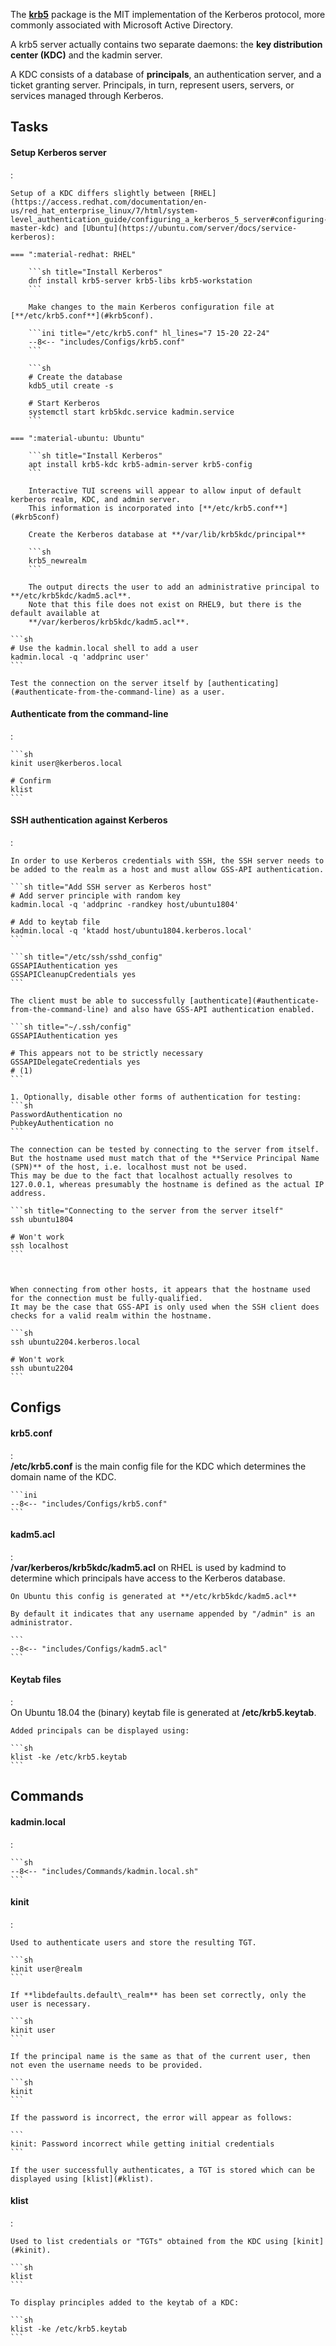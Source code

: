 The [**krb5**](https://wiki.archlinux.org/title/Kerberos) package is the MIT implementation of the Kerberos protocol, more commonly associated with Microsoft Active Directory. 

A krb5 server actually contains two separate daemons: the **key distribution center (KDC)** and the kadmin server.

A KDC consists of a database of **principals**, an authentication server, and a ticket granting server.
Principals, in turn, represent users, servers, or services managed through Kerberos.

## Tasks

#### Setup Kerberos server
:   

    Setup of a KDC differs slightly between [RHEL](https://access.redhat.com/documentation/en-us/red_hat_enterprise_linux/7/html/system-level_authentication_guide/configuring_a_kerberos_5_server#configuring-master-kdc) and [Ubuntu](https://ubuntu.com/server/docs/service-kerberos):

    === ":material-redhat: RHEL"

        ```sh title="Install Kerberos"
        dnf install krb5-server krb5-libs krb5-workstation
        ```

        Make changes to the main Kerberos configuration file at [**/etc/krb5.conf**](#krb5conf).

        ```ini title="/etc/krb5.conf" hl_lines="7 15-20 22-24"
        --8<-- "includes/Configs/krb5.conf"
        ```

        ```sh
        # Create the database
        kdb5_util create -s

        # Start Kerberos
        systemctl start krb5kdc.service kadmin.service
        ```

    === ":material-ubuntu: Ubuntu" 

        ```sh title="Install Kerberos"
        apt install krb5-kdc krb5-admin-server krb5-config
        ```

        Interactive TUI screens will appear to allow input of default kerberos realm, KDC, and admin server.
        This information is incorporated into [**/etc/krb5.conf**](#krb5conf)

        Create the Kerberos database at **/var/lib/krb5kdc/principal**

        ```sh
        krb5_newrealm
        ```

        The output directs the user to add an administrative principal to **/etc/krb5kdc/kadm5.acl**.
        Note that this file does not exist on RHEL9, but there is the default available at
        **/var/kerberos/krb5kdc/kadm5.acl**.

    ```sh
    # Use the kadmin.local shell to add a user
    kadmin.local -q 'addprinc user'
    ```

    Test the connection on the server itself by [authenticating](#authenticate-from-the-command-line) as a user.

#### Authenticate from the command-line
:   

    ```sh
    kinit user@kerberos.local

    # Confirm
    klist
    ```

#### SSH authentication against Kerberos
:   

    In order to use Kerberos credentials with SSH, the SSH server needs to be added to the realm as a host and must allow GSS-API authentication.

    ```sh title="Add SSH server as Kerberos host"
    # Add server principle with random key
    kadmin.local -q 'addprinc -randkey host/ubuntu1804'
    
    # Add to keytab file
    kadmin.local -q 'ktadd host/ubuntu1804.kerberos.local' 
    ```

    ```sh title="/etc/ssh/sshd_config"
    GSSAPIAuthentication yes
    GSSAPICleanupCredentials yes
    ```

    The client must be able to successfully [authenticate](#authenticate-from-the-command-line) and also have GSS-API authentication enabled.

    ```sh title="~/.ssh/config"
    GSSAPIAuthentication yes

    # This appears not to be strictly necessary
    GSSAPIDelegateCredentials yes
    # (1)
    ```

    1. Optionally, disable other forms of authentication for testing:
    ```sh
    PasswordAuthentication no
    PubkeyAuthentication no
    ```

    The connection can be tested by connecting to the server from itself.
    But the hostname used must match that of the **Service Principal Name (SPN)** of the host, i.e. localhost must not be used.
    This may be due to the fact that localhost actually resolves to 127.0.0.1, whereas presumably the hostname is defined as the actual IP address.

    ```sh title="Connecting to the server from the server itself"
    ssh ubuntu1804

    # Won't work
    ssh localhost
    ```



    When connecting from other hosts, it appears that the hostname used for the connection must be fully-qualified.
    It may be the case that GSS-API is only used when the SSH client does checks for a valid realm within the hostname.

    ```sh
    ssh ubuntu2204.kerberos.local

    # Won't work
    ssh ubuntu2204
    ```

## Configs

#### krb5.conf
:   
    **/etc/krb5.conf** is the main config file for the KDC which determines the domain name of the KDC.

    ```ini
    --8<-- "includes/Configs/krb5.conf"
    ```

#### kadm5.acl
:   
    **/var/kerberos/krb5kdc/kadm5.acl** on RHEL is used by kadmind to determine which principals have access to the Kerberos database.

    On Ubuntu this config is generated at **/etc/krb5kdc/kadm5.acl**

    By default it indicates that any username appended by "/admin" is an administrator.

    ```
    --8<-- "includes/Configs/kadm5.acl"
    ```

#### Keytab files
:   
    On Ubuntu 18.04 the (binary) keytab file is generated at **/etc/krb5.keytab**.

    Added principals can be displayed using:

    ```sh
    klist -ke /etc/krb5.keytab
    ```

## Commands

#### kadmin.local
:   

    ```sh
    --8<-- "includes/Commands/kadmin.local.sh"
    ```

#### kinit
:   
    
    Used to authenticate users and store the resulting TGT.

    ```sh
    kinit user@realm
    ```

    If **libdefaults.default\_realm** has been set correctly, only the user is necessary.

    ```sh
    kinit user
    ```

    If the principal name is the same as that of the current user, then not even the username needs to be provided.

    ```sh
    kinit
    ```

    If the password is incorrect, the error will appear as follows:

    ```
    kinit: Password incorrect while getting initial credentials
    ```

    If the user successfully authenticates, a TGT is stored which can be displayed using [klist](#klist).


#### klist
:   

    Used to list credentials or "TGTs" obtained from the KDC using [kinit](#kinit).

    ```sh
    klist
    ```

    To display principles added to the keytab of a KDC:

    ```sh
    klist -ke /etc/krb5.keytab
    ```